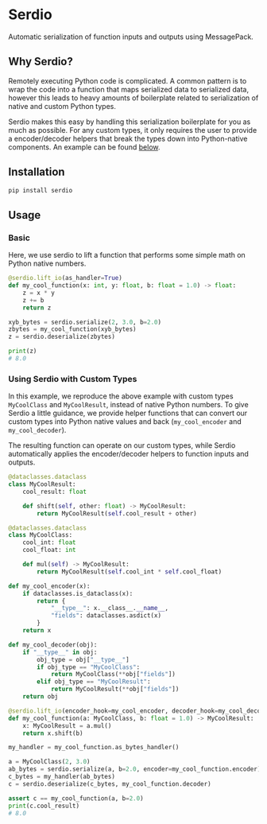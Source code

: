 Serdio
===========

Automatic serialization of function inputs and outputs using MessagePack.

## Why Serdio?
Remotely executing Python code is complicated. A common pattern is to wrap the code into a function that maps serialized data to serialized data, however this leads to heavy amounts of boilerplate related to serialization of native and custom Python types.

Serdio makes this easy by handling this serialization boilerplate for you as much as possible. For any custom types, it only requires the user to provide a encoder/decoder helpers that break the types down into Python-native components. An example can be found <a href="#using-serdio-with-custom-types">below</a>.

## Installation

```sh
pip install serdio
```

## Usage

### Basic
Here, we use serdio to lift a function that performs some simple math on Python native numbers.
```python
@serdio.lift_io(as_handler=True)
def my_cool_function(x: int, y: float, b: float = 1.0) -> float:
    z = x * y
    z += b
    return z

xyb_bytes = serdio.serialize(2, 3.0, b=2.0)
zbytes = my_cool_function(xyb_bytes)
z = serdio.deserialize(zbytes)

print(z)
# 8.0
```

### Using Serdio with Custom Types
In this example, we reproduce the above example with custom types `MyCoolClass` and `MyCoolResult`, instead of native Python numbers.
To give Serdio a little guidance, we provide helper functions that can convert our custom types  into Python native values and back (`my_cool_encoder` and `my_cool_decoder`).

The resulting function can operate on our custom types, while Serdio automatically applies the encoder/decoder helpers to function inputs and outputs.

```python
@dataclasses.dataclass
class MyCoolResult:
    cool_result: float

    def shift(self, other: float) -> MyCoolResult:
        return MyCoolResult(self.cool_result + other)

@dataclasses.dataclass
class MyCoolClass:
    cool_int: float
    cool_float: int

    def mul(self) -> MyCoolResult:
        return MyCoolResult(self.cool_int * self.cool_float)

def my_cool_encoder(x):
    if dataclasses.is_dataclass(x):
        return {
            "__type__": x.__class__.__name__,
            "fields": dataclasses.asdict(x)
        }
    return x

def my_cool_decoder(obj):
    if "__type__" in obj:
        obj_type = obj["__type__"]
        if obj_type == "MyCoolClass":
            return MyCoolClass(**obj["fields"])
        elif obj_type == "MyCoolResult":
            return MyCoolResult(**obj["fields"])
    return obj

@serdio.lift_io(encoder_hook=my_cool_encoder, decoder_hook=my_cool_decoder)
def my_cool_function(a: MyCoolClass, b: float = 1.0) -> MyCoolResult:
    x: MyCoolResult = a.mul()
    return x.shift(b)

my_handler = my_cool_function.as_bytes_handler()

a = MyCoolClass(2, 3.0)
ab_bytes = serdio.serialize(a, b=2.0, encoder=my_cool_function.encoder)
c_bytes = my_handler(ab_bytes)
c = serdio.deserialize(c_bytes, my_cool_function.decoder)

assert c == my_cool_function(a, b=2.0)
print(c.cool_result)
# 8.0
```
